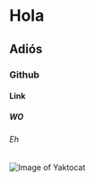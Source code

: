 # Hola
## Adiós
### Github
#### Link
##### WO
###### Eh
![Image of Yaktocat](https://octodex.github.com/images/yaktocat.png)
